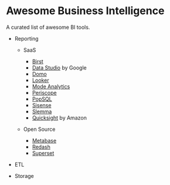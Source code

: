 # Awesome Business Intelligence
A curated list of awesome BI tools.


- Reporting
  - SaaS  
    - [Birst](https://www.birst.com/)  
    - [Data Studio](https://www.google.com/analytics/data-studio/) by Google  
    - [Domo](https://www.domo.com/)
    - [Looker](https://looker.com/)  
    - [Mode Analytics](https://modeanalytics.com/)  
    - [Periscope](https://www.periscopedata.com/)  
    - [PopSQL](https://popsql.io/)  
    - [Sisense](https://www.sisense.com/)  
    - [Slemma](https://slemma.com/)  
    - [Quicksight](https://quicksight.aws/) by Amazon  


  - Open Source  
    - [Metabase](http://www.metabase.com/)  
    - [Redash](https://github.com/getredash/redash)  
    - [Superset](https://github.com/airbnb/superset)  


- ETL



- Storage



